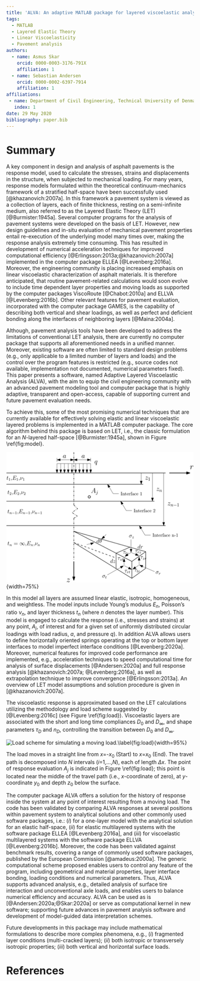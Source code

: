 ```yaml
---
title: 'ALVA: An adaptive MATLAB package for layered viscoelastic analysis'
tags:
  - MATLAB
  - Layered Elastic Theory
  - Linear Viscoelasticity
  - Pavement analysis
authors:
  - name: Asmus Skar
    orcid: 0000-0003-3176-791X
    affiliation: 1
  - name: Sebastian Andersen
    orcid: 0000-0002-6397-7914
    affiliation: 1
affiliations:
 - name: Department of Civil Engineering, Technical University of Denmark, 2800 Kgs. Lyngby, Denmark
   index: 1
date: 29 May 2020
bibliography: paper.bib
---
```


# Summary
A key component in design and analysis of asphalt pavements is the response model, used to calculate the stresses, strains and displacements in the structure, when subjected to mechanical loading. For many years, response models formulated within the theoretical continuum-mechanics framework of a stratified half-space have been successfully used [@khazanovich:2007a]. In this framework a pavement system is viewed as a collection of layers, each of finite thickness, resting on a semi-infinite medium, also referred to as the Layered Elastic Theory (LET) [@Burmister:1945a].  Several computer programs for the analysis of pavement systems were developed on the basis of LET. However, new design guidelines and in-situ evaluation of mechanical pavement properties entail re-execution of the underlying model many times over, making the response analysis extremely time consuming. This has resulted in development of numerical acceleration techniques for improved computational efficiency [@Erlingsson:2013a;@khazanovich:2007a] implemented in the computer package ELLEA [@Levenberg:2016a]. Moreover, the engineering community is placing increased emphasis on linear viscoelastic characterization of asphalt materials. It is therefore anticipated, that routine pavement-related calculations would soon evolve to include time dependent layer properties and moving loads as supported by the computer packages ViscoRoute [@Chabot:2010a] and ELLVA [@Levenberg:2016b]. Other relevant features for pavement evaluation, incorporated with the computer package GAMES, is the capability of describing both vertical and shear loadings, as well as perfect and deficient bonding along the interfaces of neighboring layers [@Maina:2004a].

Although, pavement analysis tools have been developed to address the limitations of conventional LET analysis, there are currently no computer package that supports all aforementioned needs in a unified manner. Moreover, existing software are often limited to standard design problems (e.g., only applicable to a limited number of layers and loads) and the control over the program features is restricted (e.g., source codes not available, implementation not documented, numerical parameters fixed). This paper presents a software, named Adaptive Layered Viscoelastic Analysis (ALVA), with the aim  to equip the civil engineering community with an advanced pavement modeling tool and computer package that is highly adaptive, transparent and open-access, capable of supporting current and future pavement evaluation needs. 

To achieve this, some of the most promising numerical techniques that are currently available for effectively solving elastic and linear viscoelastic layered problems is implemented in a MATLAB computer package. The core algorithm behind this package is based on LET, i.e., the classic formulation for an $N$-layered half-space [@Burmister:1945a], shown in Figure \ref{fig:model}.

![$N$-layered half-space model.\label{fig:model}](images/N_layer.png){width=75%}

In this model all layers are assumed linear elastic, isotropic, homogeneous, and weightless. The model inputs include Young’s modulus $E_{n}$, Poisson’s ratio $\nu_{n}$, and layer thickness $t_{n}$ (where $n$ denotes the layer number). This model is engaged to calculate the response (i.e., stresses and strains) at any point, $A_{j}$, of interest and for a given set of uniformly distributed circular loadings with load radius, $a$, and pressure $q$). In addition ALVA allows users to define horizontally oriented springs operating at the top or bottom layer interfaces to model imperfect interface conditions [@Levenberg:2020a]. Moreover, numerical features for improved code performance are implemented, e.g., acceleration techniques to speed computational time for analysis of surface displacements [@Andersen:2020a] and full response analysis [@khazanovich:2007a; @Levenberg:2016a], as well as extrapolation technique to improve convergence [@Erlingsson:2013a]. An overview of LET model assumptions and solution procedure is given in [@khazanovich:2007a].

The viscoelastic response is approximated based on the LET calculations utilizing the methodology and load scheme suggested by [@Levenberg:2016c] (see Figure \ref{fig:load}). Viscoelastic layers are associated with the short and long time compliances $D_{0}$ and $D_{\infty}$, and shape parameters $\tau_{D}$ and $n_{D}$, controlling the transition between $D_{0}$ and $D_{\infty}$. 

![Load scheme for simulating a moving load.\label{fig:load}](images/VE_mesh.png){width=95%}

The load moves in a straight line from $x$=-$x_{0}$ (Start) to $x$=$x_{0}$ (End). The travel path is decomposed into $N$ intervals ($i$=1,…,$N$), each of length $\Delta x$. The point of response evaluation $A_{j}$ is indicated in Figure \ref{fig:load}; this point is located near the middle of the travel path (i.e., $x$-coordinate of zero), at $y$-coordinate $y_{0}$ and depth $z_{0}$ below the surface. 

The computer package ALVA offers a solution for the history of response inside the system at any point of interest resulting from a moving load. The code has been validated by comparing ALVA responses at several positions within pavement system to analytical solutions and other commonly used software packages, i.e.: $(i)$ for a one-layer model with the analytical solution for an elastic half-space, $(ii)$ for elastic multilayered systems with the software package ELLEA [@Levenberg:2016a], and $(iii)$ for viscoelastic multilayered systems with the software package ELLVA [@Levenberg:2016b]. Moreover, the code has been validated against benchmark results, covering a range of commonly used software packages, published by the European Commission [@amadeus:2000a]. The generic computational scheme proposed enables users to control any feature of the program, including geometrical and material properties, layer interface bonding, loading conditions and numerical parameters. Thus, ALVA supports advanced analysis, e.g., detailed analysis of surface tire interaction and unconventional axle loads, and enables users to balance numerical efficiency and accuracy. ALVA can be used as is [@Andersen:2020a;@Skar:2020a] or serve as computational kernel in new software; supporting future advances in pavement analysis software and development of model-guided data interpretation schemes.

Future developments in this package may include mathematical formulations to describe more complex phenomena, e.g., $(i)$ fragmented layer conditions (multi-cracked layers); $(ii)$ both isotropic or transversely isotropic properties; $(iii)$ both vertical and horizontal surface loads. 

# References
